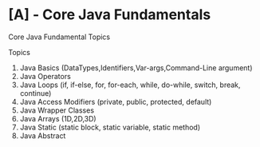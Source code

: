 # [A] - Core Java Fundamentals
Core Java Fundamental Topics

Topics
1. Java Basics (DataTypes,Identifiers,Var-args,Command-Line argument)
2. Java Operators
3. Java Loops (if, if-else, for, for-each, while, do-while, switch, break, continue)
4. Java Access Modifiers (private, public, protected, default)
5. Java Wrapper Classes
6. Java Arrays (1D,2D,3D)
7. Java Static (static block, static variable, static method)
8. Java Abstract
